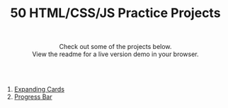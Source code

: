 <h1 align="center">50 HTML/CSS/JS Practice Projects</h1>
<br>
<p align="center">Check out some of the projects below. <br>
View the readme for a live version demo in your browser. </p>
<br>
<br>
<div style="display: inline-block; text-align: left;">
<ol>
<li><a href="https://github.com/JRBoland/js_practice_projects/tree/main/expanding-cards">Expanding Cards</a></li>
<li><a href="https://github.com/JRBoland/js_practice_projects/tree/main/js-progress-bar">Progress Bar</a></li>
</ol>
</div>
